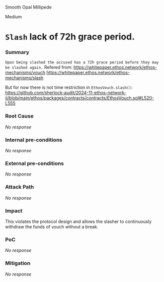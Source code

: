 Smooth Opal Millipede

Medium

# `Slash` lack of 72h grace period.

### Summary

`Upon being slashed the accused has a 72h grace period before they may be slashed again.` 
Refered from:
https://whitepaper.ethos.network/ethos-mechanisms/vouch
https://whitepaper.ethos.network/ethos-mechanisms/slash

But for now there is not time restriction in `EthosVouch.slash()`:
https://github.com/sherlock-audit/2024-11-ethos-network-ii/blob/main/ethos/packages/contracts/contracts/EthosVouch.sol#L520-L555

### Root Cause

_No response_

### Internal pre-conditions

_No response_

### External pre-conditions

_No response_

### Attack Path

_No response_

### Impact

This violates the protocol design and allows the slasher to continuously withdraw the funds of vouch without a break.


### PoC

_No response_

### Mitigation

_No response_